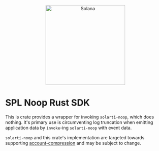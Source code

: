 <p align="center">
  <a href="https://solana.com">
    <img alt="Solana" src="https://i.imgur.com/IKyzQ6T.png" width="250" />
  </a>
</p>

# SPL Noop Rust SDK

This is crate provides a wrapper for invoking `solarti-noop`, which does nothing. 
It's primary use is circumventing log truncation when emitting application data by `invoke`-ing `solarti-noop` with event data.

`solarti-noop` and this crate's implementation are targeted towards supporting [account-compression](https://github.com/solana-labs/solana-program-library/tree/master/account-compression) and may be subject to change.
